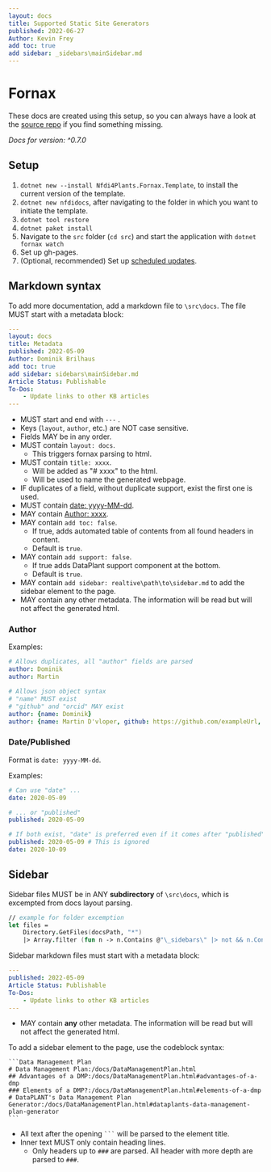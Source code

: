 ```yaml
---
layout: docs
title: Supported Static Site Generators
published: 2022-06-27
Author: Kevin Frey
add toc: true
add sidebar: _sidebars\mainSidebar.md
---
```


# Fornax

These docs are created using this setup, so you can always have a look at the [source repo](https://github.com/nfdi4plants/web-components-docs) if you find something missing.

*Docs for version: ^0.7.0*

## Setup

1. `dotnet new --install Nfdi4Plants.Fornax.Template`, to install the current version of the template.
2. `dotnet new nfdidocs`, after navigating to the folder in which you want to initiate the template.
3. `dotnet tool restore`
4. `dotnet paket install`
5. Navigate to the `src` folder (`cd src`) and start the application with `dotnet fornax watch`
6. Set up gh-pages.
7. (Optional, recommended) Set up [scheduled updates](/web-components-docs/docs/ScheduledUpdates.html).

## Markdown syntax

To add more documentation, add a markdown file to `\src\docs`. The file MUST start with a metadata block:

<!--used yml here as code language for nice color syntax-->
```yml
---
layout: docs
title: Metadata
published: 2022-05-09
Author: Dominik Brilhaus
add toc: true
add sidebar: sidebars\mainSidebar.md
Article Status: Publishable
To-Dos: 
    - Update links to other KB articles
---
```

- MUST start and end with `---` .
- Keys (`layout`, `author`, etc.) are NOT case sensitive.
- Fields MAY be in any order.
- MUST contain `layout: docs`.
    - This triggers fornax parsing to html.
- MUST contain `title: xxxx`.
    - Will be added as "# xxxx" to the html.
    - Will be used to name the generated webpage.
- IF duplicates of a field, without duplicate support, exist the first one is used.
- MUST contain [date: yyyy-MM-dd](#datepublished).
- MAY contain [Author: xxxx](#author).
- MAY contain `add toc: false`.
    - If true, adds automated table of contents from all found headers in content.
    - Default is `true`.
- MAY contain `add support: false`.
    - If true adds DataPlant support component at the bottom.
    - Default is `true`.
- MAY contain `add sidebar: realtive\path\to\sidebar.md` to add the sidebar element to the page.
- MAY contain any other metadata. The information will be read but will not affect the generated html.

### Author

Examples:

```yml
# Allows duplicates, all "author" fields are parsed
author: Dominik
author: Martin
```

```yml
# Allows json object syntax
# "name" MUST exist
# "github" and "orcid" MAY exist
author: {name: Dominik}
author: {name: Martin D'vloper, github: https://github.com/exampleUrl, orcid: 0000-0000-0000-0000}
```
  
### Date/Published

Format is `date: yyyy-MM-dd`.

Examples:

```yml
# Can use "date" ...
date: 2020-05-09
```

```yml
# ... or "published"
published: 2020-05-09
```

```yml
# If both exist, "date" is preferred even if it comes after "published".
published: 2020-05-09 # This is ignored
date: 2020-10-09
```

## Sidebar

Sidebar files MUST be in ANY **subdirectory** of `\src\docs`, which is excempted from docs layout parsing. 

```fsharp
// example for folder excemption
let files = 
    Directory.GetFiles(docsPath, "*")
    |> Array.filter (fun n -> n.Contains @"\_sidebars\" |> not && n.Contains "/_sidebars/" |> not)
```

Sidebar markdown files must start with a metadata block:

```yml
---
published: 2022-05-09
Article Status: Publishable
To-Dos: 
    - Update links to other KB articles
---
```

- MAY contain **any** other metadata. The information will be read but will not affect the generated html.

To add a sidebar element to the page, use the codeblock syntax:

<pre><code>```Data Management Plan
# Data Management Plan:/docs/DataManagementPlan.html
## Advantages of a DMP:/docs/DataManagementPlan.html#advantages-of-a-dmp
### Elements of a DMP?:/docs/DataManagementPlan.html#elements-of-a-dmp
# DataPLANT's Data Management Plan Generator:/docs/DataManagementPlan.html#dataplants-data-management-plan-generator
```</code></pre>

- All text after the opening <code>```</code> will be parsed to the element title.
- Inner text MUST only contain heading lines.
    - Only headers up to `###` are parsed. All header with more depth are parsed to `###`.
